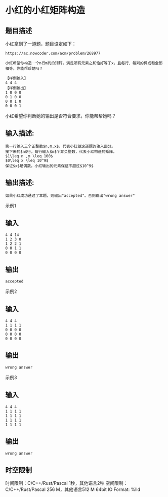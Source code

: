 # 小红的小红矩阵构造

## 题目描述

小红拿到了一道题，题目设定如下：  


  

    
    
    https://ac.nowcoder.com/acm/problem/268977
    
    小红希望你构造一个n行m列的矩阵，满足所有元素之和恰好等于x，且每行、每列的异或和全部相等。你能帮帮她吗？
    
    【样例输入】
    4 4 4
    【样例输出】
    1 0 0 0
    0 1 0 0
    0 0 1 0
    0 0 0 1

  


  
小红希望你判断她的输出是否符合要求，你能帮帮她吗？

## 输入描述:
    
    
    第一行输入三个正整数$n,m,x$，代表小红做这道题的输入部分。  
    接下来的$n$行，每行输入$m$个非负整数，代表小红构造的矩阵。  
    $1\leq n ,m \leq 100$  
    $0\leq x \leq 10^9$  
    保证$x$是偶数。小红输出的元素保证不超过$10^9$

## 输出描述:
    
    
    如果小红成功通过了本题，则输出"accepted"。否则输出"wrong answer"

示例1 

## 输入
    
    
    4 4 14
    1 2 3 0
    1 2 2 1
    0 0 1 1
    0 0 0 0

## 输出
    
    
    accepted

示例2 

## 输入
    
    
    4 4 4
    1 1 1 1
    0 0 0 0
    0 0 0 0
    0 0 0 0

## 输出
    
    
    wrong answer

示例3 

## 输入
    
    
    4 4 4
    1 1 1 1
    1 1 1 1
    1 1 1 1
    1 1 1 1

## 输出
    
    
    wrong answer


## 时空限制

时间限制：C/C++/Rust/Pascal 1秒，其他语言2秒
空间限制：C/C++/Rust/Pascal 256 M，其他语言512 M
64bit IO Format: %lld